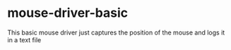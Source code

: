﻿# mouse-driver-basic
This basic mouse driver just captures the position of the mouse and logs it in a text file
